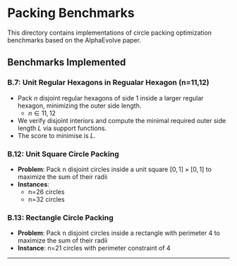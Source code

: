 # Packing Benchmarks

This directory contains implementations of circle packing optimization benchmarks based on the AlphaEvolve paper.

## Benchmarks Implemented

### B.7: Unit Regular Hexagons in Regualar Hexagon (n=11,12)
* Pack $n$ disjoint regular hexagons of side 1 inside a larger regular hexagon, minimizing the outer side length.
    * $n \in {11, 12}$
* We verify disjoint interiors and compute the minimal required outer side length $L$ via support functions.
* The score to minimise is $L$.

### B.12: Unit Square Circle Packing
- **Problem**: Pack n disjoint circles inside a unit square $[0,1] × [0,1]$ to maximize the sum of their radii
- **Instances**: 
  - n=26 circles
  - n=32 circles

### B.13: Rectangle Circle Packing  
- **Problem**: Pack n disjoint circles inside a rectangle with perimeter 4 to maximize the sum of their radii
- **Instance**: n=21 circles with perimeter constraint of 4
---
